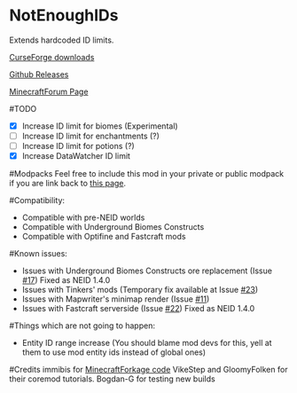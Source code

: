 # NotEnoughIDs

Extends hardcoded ID limits.

[CurseForge downloads](http://minecraft.curseforge.com/mc-mods/235107-notenoughids)

[Github Releases](https://github.com/fewizz/NotEnoughIDs/releases)

[MinecraftForum Page](http://www.minecraftforum.net/forums/mapping-and-modding/minecraft-mods/wip-mods/2467198-notenoughids-maximum-id-range-exceeded-no-more)

#TODO
- [x] Increase ID limit for biomes (Experimental)
- [ ] Increase ID limit for enchantments (?)
- [ ] Increase ID limit for potions (?)
- [x] Increase DataWatcher ID limit

#Modpacks
Feel free to include this mod in your private or public modpack if you are link back to [this page](http://www.minecraftforum.net/forums/mapping-and-modding/minecraft-mods/wip-mods/2467198-notenoughids-maximum-id-range-exceeded-no-more).

#Compatibility:
- Compatible with pre-NEID worlds
- Compatible with Underground Biomes Constructs
- Compatible with Optifine and Fastcraft mods

#Known issues:
- Issues with Underground Biomes Constructs ore replacement (Issue [#17](https://github.com/fewizz/NotEnoughIDs/issues/17)) Fixed as NEID 1.4.0
- Issues with Tinkers' mods (Temporary fix available at Issue [#23](https://github.com/fewizz/NotEnoughIDs/issues/23))
- Issues with Mapwriter's minimap render (Issue [#11](https://github.com/fewizz/NotEnoughIDs/issues/11))
- Issues with Fastcraft serverside (Issue [#22](https://github.com/fewizz/NotEnoughIDs/issues/22)) Fixed as NEID 1.4.0

#Things which are not going to happen:
- Entity ID range increase (You should blame mod devs for this, yell at them to use mod entity ids instead of global ones)

#Credits
immibis for [MinecraftForkage code](https://github.com/MinecraftForkage/MinecraftForkage)
VikeStep and GloomyFolken for their coremod tutorials. 
Bogdan-G for testing new builds
